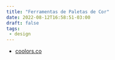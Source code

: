 ```yaml
---
title: "Ferramentas de Paletas de Cor"
date: 2022-08-12T16:58:51-03:00
draft: false
tags:
 - design
---
```


+ [coolors.co](https://coolors.co/)
